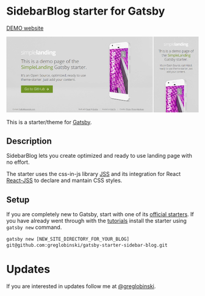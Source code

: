 # SidebarBlog starter for Gatsby

[DEMO website](https://gssb.greglobinski.com/)

![](static/screens/screens.jpg)

This is a starter/theme for [Gatsby](https://github.com/gatsbyjs/gatsby).

## Description

SidebarBlog lets you create optimized and ready to use landing page with no effort.

The starter uses the css-in-js library [JSS](https://github.com/cssinjs/jss) and its integration
for React [React-JSS](https://github.com/cssinjs/react-jss) to declare and mantain CSS styles.

## Setup

If you are completely new to Gatsby, start with one of its
[official starters](https://www.gatsbyjs.org/docs/gatsby-starters/). If you
have already went through with the
[tutorials](https://www.gatsbyjs.org/tutorial/) install the starter using
`gatsby new` command.

```
gatsby new [NEW_SITE_DIRECTORY_FOR_YOUR_BLOG] git@github.com:greglobinski/gatsby-starter-sidebar-blog.git
```

# Updates

If you are interested in updates follow me at
[@greglobinski](https://twitter.com/greglobinski).
